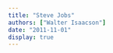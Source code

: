 ```yaml
---
title: "Steve Jobs"
authors: ["Walter Isaacson"]
date: "2011-11-01"
display: true
---
```


<!-- Your comments or review here -->

